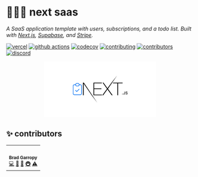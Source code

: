 # 👨🏼‍💻 next saas

_A SaaS application template with users, subscriptions, and a todo list. Built with [Next.js][next], [Supabase][supabase], and [Stripe][stripe]._

[![vercel][vercel-badge]][vercel]
[![github actions][github-actions-badge]][github-actions]
[![codecov][codecov-badge]][codecov]
[![contributing][contributing-badge]][contributing]
[![contributors][contributors-badge]][contributors]
[![discord][discord-badge]][discord]

<p align="center">
    <a href="https://next-saas-bradgarropy.vercel.app">
        <img alt="next saas" src="./public/github.png" width="300">
    </a>
</p>

## ✨ contributors

<!-- ALL-CONTRIBUTORS-LIST:START - Do not remove or modify this section -->
<!-- prettier-ignore-start -->
<!-- markdownlint-disable -->
<table>
  <tr>
    <td align="center"><a href="https://bradgarropy.com"><img src="https://avatars.githubusercontent.com/u/11336745?v=4?s=100" width="100px;" alt=""/><br /><sub><b>Brad Garropy</b></sub></a><br /><a href="https://github.com/bradgarropy/next-saas/commits?author=bradgarropy" title="Code">💻</a> <a href="#design-bradgarropy" title="Design">🎨</a> <a href="https://github.com/bradgarropy/next-saas/commits?author=bradgarropy" title="Documentation">📖</a> <a href="#infra-bradgarropy" title="Infrastructure (Hosting, Build-Tools, etc)">🚇</a> <a href="https://github.com/bradgarropy/next-saas/commits?author=bradgarropy" title="Tests">⚠️</a></td>
  </tr>
</table>

<!-- markdownlint-restore -->
<!-- prettier-ignore-end -->

<!-- ALL-CONTRIBUTORS-LIST:END -->

[next]: https://nextjs.org
[supabase]: https://supabase.com
[stripe]: https://stripe.com
[vercel]: https://vercel.com/bradgarropy/next-saas
[vercel-badge]: https://img.shields.io/github/deployments/bradgarropy/next-saas/production?label=vercel&style=flat-square
[github-actions]: https://github.com/bradgarropy/next-saas/actions
[github-actions-badge]: https://img.shields.io/github/workflow/status/bradgarropy/next-saas/%F0%9F%A7%AA%20test?style=flat-square
[codecov]: https://app.codecov.io/gh/bradgarropy/next-saas
[codecov-badge]: https://img.shields.io/codecov/c/github/bradgarropy/next-saas?style=flat-square
[contributing]: https://github.com/bradgarropy/next-saas/blob/master/contributing.md
[contributing-badge]: https://img.shields.io/badge/PRs-welcome-success?style=flat-square
[contributors]: #-Contributors
[contributors-badge]: https://img.shields.io/github/all-contributors/bradgarropy/next-saas?style=flat-square
[discord]: https://bradgarropy.com/discord
[discord-badge]: https://img.shields.io/discord/748196643140010015?style=flat-square
